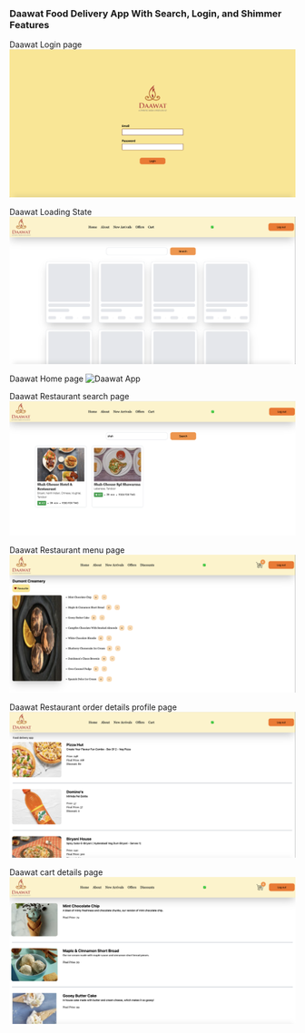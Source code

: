 ### Daawat Food Delivery App With Search, Login, and Shimmer Features

Daawat Login page
![Daawat App Loader](./assets/login_page.png "Login Page")

Daawat Loading State
![Daawat App Loader](./assets/daawat_loader.png "Loading...")

Daawat Home page 
![Daawat App](./assets/daawat_homepage.png "Home")

Daawat Restaurant search page
![Daawat App](./assets/search_page.png "Menu")

Daawat Restaurant menu page
![Daawat App](./assets/daawat_menu_items.png "Menu")

Daawat Restaurant order details profile page
![Daawat App](./assets/profile.png "Profile")

Daawat cart details page
![Daawat App](./assets/daawat_cart_page.png "Menu")
